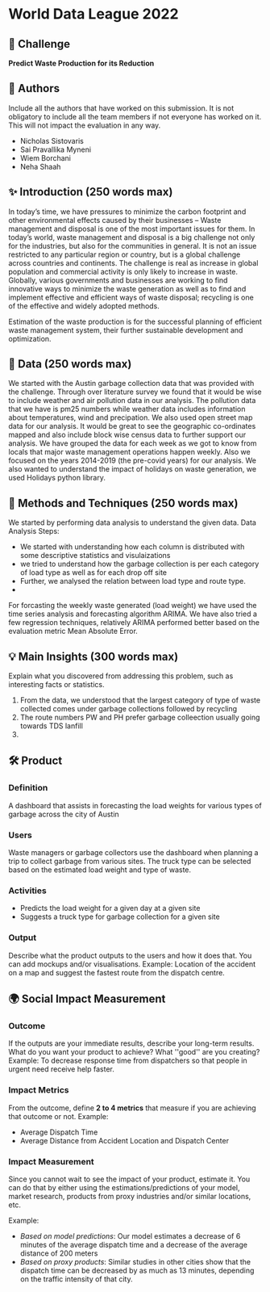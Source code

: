 # World Data League 2022

## 🎯 Challenge
**Predict Waste Production for its Reduction**

## 👥 Authors
Include all the authors that have worked on this submission. It is not obligatory to include all the team members if not everyone has worked on it. This will not impact the evaluation in any way.
* Nicholas Sistovaris
* Sai Pravallika Myneni
* Wiem Borchani
* Neha Shaah

## ✨ Introduction (250 words max)
In today’s time, we have pressures to minimize the carbon footprint and other environmental effects caused by their businesses – Waste management and disposal is one of the most important issues for them. In today’s world, waste management and disposal is a big challenge not only for the industries, but also for the communities in general. It is not an issue restricted to any particular region or country, but is a global challenge across countries and continents. The challenge is real as increase in global population and commercial activity is only likely to increase in waste. Globally, various governments and businesses are working to find innovative ways to minimize the waste generation as well as to find and implement effective and efficient ways of waste disposal; recycling is one of the effective and widely adopted methods.

Estimation of the waste production is for the successful planning of efficient waste management system, their further sustainable development and optimization.

## 🔢 Data (250 words max)
We started with the Austin garbage collection data that was provided with the challenge. Through over literature survey we found that it would be wise to include weather and air pollution data in our analysis. The pollution data that we have is pm25 numbers while weather data includes information about temperatures, wind and precipation. We also used open street map data for our analysis. It would be great to see the geographic co-ordinates mapped and also include block wise census data to further support our analysis. We have grouped the data for each week as we got to know from locals that major waste management operations happen weekly. Also we focused on the years 2014-2019 (the pre-covid years) for our analysis. We also wanted to understand the impact of holidays on waste generation, we used Holidays python library. 

## 🧮 Methods and Techniques (250 words max)
We started by performing data analysis to understand the given data. 
Data Analysis Steps:
 * We started with understanding how each column is distributed with some descriptive statistics and visulaizations
 * we tried to understand how the garbage collection is per each category of load type as well as for each drop off site
 * Further, we analysed the relation between load type and route type.
 * 
For forcasting the weekly waste generated (load weight) we have used the time series analysis and forecasting algorithm ARIMA. We have also tried a few regression techniques, relatively ARIMA performed better based on the evaluation metric Mean Absolute Error. 

## 💡 Main Insights (300 words max)
Explain what you discovered from addressing this problem, such as interesting facts or statistics.
1. From the data, we understood that the largest category of type of waste collected comes under garbage collections followed by recycling
2. The route numbers PW and PH prefer garbage colleection usually going towards TDS lanfill
3. 

## 🛠️ Product
### Definition
A dashboard that assists in forecasting the load weights for various types of garbage across the city of Austin

### Users
Waste managers or garbage collectors use the dashboard when planning a trip to collect garbage from various sites. The truck type can be selected based on the estimated load weight and type of waste. 

### Activities
* Predicts the load weight for a given day at a given site
* Suggests a truck type for garbage collection for a given site

### Output
Describe what the product outputs to the users and how it does that. You can add mockups and/or visualisations.
Example: Location of the accident on a map and suggest the fastest route from the dispatch centre.

## 🌍 Social Impact Measurement
### Outcome
If the outputs are your immediate results, describe your long-term results. What do you want your product to achieve? What ''good'' are you creating?
Example: To decrease response time from dispatchers so that people in urgent need receive help faster.

### Impact Metrics
From the outcome, define **2 to 4 metrics** that measure if you are achieving that outcome or not.
Example:
* Average Dispatch Time
* Average Distance from Accident Location and Dispatch Center

### Impact Measurement
Since you cannot wait to see the impact of your product, estimate it. You can do that by either using the estimations/predictions of your model, market research, products from proxy industries and/or similar locations, etc.

Example:
* *Based on model predictions*: Our model estimates a decrease of 6 minutes of the average dispatch time and a decrease of the average distance of 200 meters
* *Based on proxy products*: Similar studies in other cities show that the dispatch time can be decreased by as much as 13 minutes, depending on the traffic intensity of that city.
